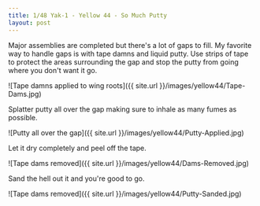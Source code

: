 ```yaml
---
title: 1/48 Yak-1 - Yellow 44 - So Much Putty
layout: post
---
```


Major assemblies are completed but there's a lot of gaps to fill. My favorite way to handle gaps is with tape damns and liquid putty. Use strips of tape to protect the areas surrounding the gap and stop the putty from going where you don't want it go.

![Tape damns applied to wing roots]({{ site.url }}/images/yellow44/Tape-Dams.jpg)

Splatter putty all over the gap making sure to inhale as many fumes as possible. 

![Putty all over the gap]({{ site.url }}/images/yellow44/Putty-Applied.jpg)

Let it dry completely and peel off the tape.

![Tape dams removed]({{ site.url }}/images/yellow44/Dams-Removed.jpg)

Sand the hell out it and you're good to go.

![Tape dams removed]({{ site.url }}/images/yellow44/Putty-Sanded.jpg)

